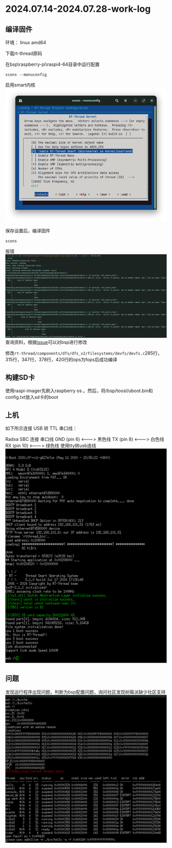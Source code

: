 # 2024.07.14-2024.07.28-work-log
## 编译固件
环境： linux amd64

下载rt-thread原码

在bsp\raspberry-pi\raspi4-64目录中运行配置
```
scons --menuconfig  
```
启用smart内核
![alt text](../img/2024.07.14-2024.07.28-work-log/scons.png)

保存设置后，编译固件
```
scons
```
报错
![alt text](../img/2024.07.14-2024.07.28-work-log/sscerror.png)
查询资料，根据[issue](https://github.com/RT-Thread/rt-thread/issues/8420)可以对bsp进行修改

修改`rt-thread/components/dfs/dfs_v2/filesystems/devfs/devfs.c`285行，315行，347行，378行，420行的ops为fops后成功编译


## 构建SD卡
使用raspi-imager先刷入raspberry os 。然后，将/bsp/toosl/uboot.bin和config.txt放入sd卡的boot


## 上机
如下所示连接 USB 转 TTL 串口线：

Radxa SBC	连接	串口线
GND (pin 6)	<--->	黑色线
TX (pin 8)	<--->	白色线
RX (pin 10)	<--->	绿色线
使用tty转usb连线
![alt text](../img/2024.07.14-2024.07.28-work-log/start.png)

## 问题
发现运行程序出现问题，判断为bsp配置问题，询问社区发现树莓派缺少社区支持
![alt text](../img/2024.07.14-2024.07.28-work-log/error.png)